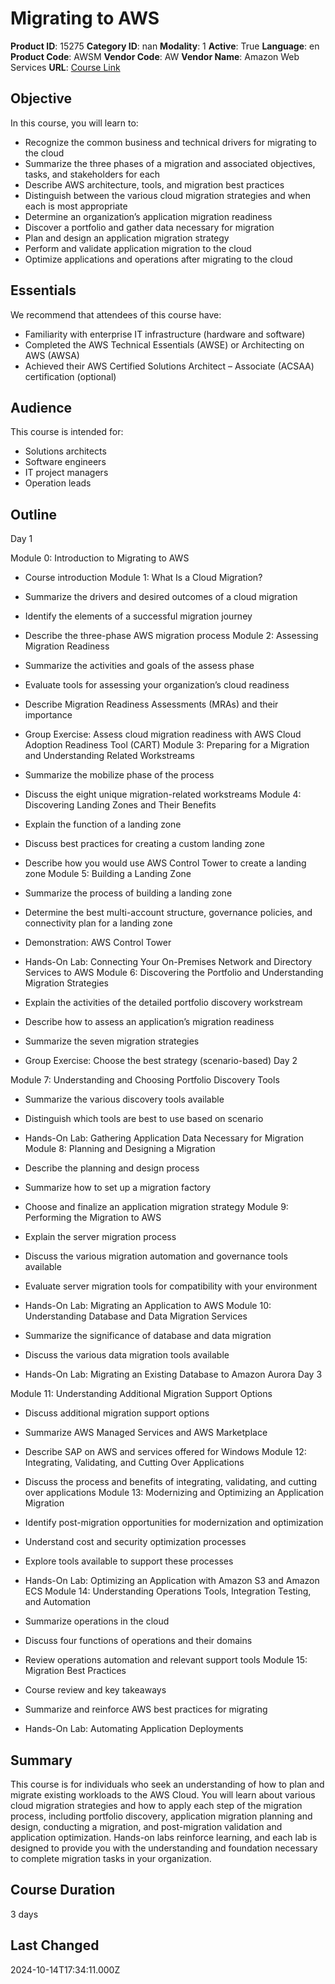 # Migrating to AWS

**Product ID**: 15275
**Category ID**: nan
**Modality**: 1
**Active**: True
**Language**: en
**Product Code**: AWSM
**Vendor Code**: AW
**Vendor Name**: Amazon Web Services
**URL**: [Course Link](https://www.fastlaneus.com/course/amazon-awsm)

## Objective
In this course, you will learn to:


- Recognize the common business and technical drivers for migrating to the cloud
- Summarize the three phases of a migration and associated objectives, tasks, and stakeholders for each
- Describe AWS architecture, tools, and migration best practices
- Distinguish between the various cloud migration strategies and when each is most appropriate
- Determine an organization’s application migration readiness
- Discover a portfolio and gather data necessary for migration
- Plan and design an application migration strategy
- Perform and validate application migration to the cloud
- Optimize applications and operations after migrating to the cloud

## Essentials
We recommend that attendees of this course have:


- Familiarity with enterprise IT infrastructure (hardware and software)
- Completed the AWS Technical Essentials (AWSE) or Architecting on AWS (AWSA)
- Achieved their AWS Certified Solutions Architect &ndash; Associate (ACSAA) certification (optional)

## Audience
This course is intended for:


- Solutions architects
- Software engineers
- IT project managers
- Operation leads

## Outline
Day 1

Module 0: Introduction to Migrating to AWS


- Course introduction
Module 1: What Is a Cloud Migration?


- Summarize the drivers and desired outcomes of a cloud migration
- Identify the elements of a successful migration journey
- Describe the three-phase AWS migration process
Module 2: Assessing Migration Readiness


- Summarize the activities and goals of the assess phase
- Evaluate tools for assessing your organization’s cloud readiness
- Describe Migration Readiness Assessments (MRAs) and their importance
- Group Exercise: Assess cloud migration readiness with AWS Cloud Adoption Readiness Tool (CART)
Module 3: Preparing for a Migration and Understanding Related Workstreams


- Summarize the mobilize phase of the process
- Discuss the eight unique migration-related workstreams
Module 4: Discovering Landing Zones and Their Benefits


- Explain the function of a landing zone
- Discuss best practices for creating a custom landing zone
- Describe how you would use AWS Control Tower to create a landing zone
Module 5: Building a Landing Zone


- Summarize the process of building a landing zone
- Determine the best multi-account structure, governance policies, and connectivity plan for a landing zone
- Demonstration: AWS Control Tower
- Hands-On Lab: Connecting Your On-Premises Network and Directory Services to AWS
Module 6: Discovering the Portfolio and Understanding Migration Strategies


- Explain the activities of the detailed portfolio discovery workstream
- Describe how to assess an application’s migration readiness
- Summarize the seven migration strategies
- Group Exercise: Choose the best strategy (scenario-based)
Day 2

Module 7: Understanding and Choosing Portfolio Discovery Tools


- Summarize the various discovery tools available
- Distinguish which tools are best to use based on scenario
- Hands-On Lab: Gathering Application Data Necessary for Migration
Module 8: Planning and Designing a Migration


- Describe the planning and design process
- Summarize how to set up a migration factory
- Choose and finalize an application migration strategy
Module 9: Performing the Migration to AWS


- Explain the server migration process
- Discuss the various migration automation and governance tools available
- Evaluate server migration tools for compatibility with your environment
- Hands-On Lab: Migrating an Application to AWS
Module 10: Understanding Database and Data Migration Services


- Summarize the significance of database and data migration
- Discuss the various data migration tools available
- Hands-On Lab: Migrating an Existing Database to Amazon Aurora
Day 3

Module 11: Understanding Additional Migration Support Options


- Discuss additional migration support options
- Summarize AWS Managed Services and AWS Marketplace
- Describe SAP on AWS and services offered for Windows
Module 12: Integrating, Validating, and Cutting Over Applications


- Discuss the process and benefits of integrating, validating, and cutting over applications
Module 13: Modernizing and Optimizing an Application Migration


- Identify post-migration opportunities for modernization and optimization
- Understand cost and security optimization processes
- Explore tools available to support these processes
- Hands-On Lab: Optimizing an Application with Amazon S3 and Amazon ECS
Module 14: Understanding Operations Tools, Integration Testing, and Automation


- Summarize operations in the cloud
- Discuss four functions of operations and their domains
- Review operations automation and relevant support tools
Module 15: Migration Best Practices


- Course review and key takeaways
- Summarize and reinforce AWS best practices for migrating
- Hands-On Lab: Automating Application Deployments

## Summary
This course is for individuals who seek an understanding of how to plan and migrate existing workloads to the AWS Cloud. You will learn about various cloud migration strategies and how to apply each step of the migration process, including portfolio discovery, application migration planning and design, conducting a migration, and post-migration validation and application optimization. Hands-on labs reinforce learning, and each lab is designed to provide you with the understanding and foundation necessary to complete migration tasks in your organization.

## Course Duration
3 days

## Last Changed
2024-10-14T17:34:11.000Z
